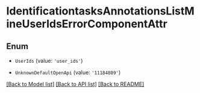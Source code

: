 # IdentificationtasksAnnotationsListMineUserIdsErrorComponentAttr


## Enum

* `UserIds` (value: `'user_ids'`)

* `UnknownDefaultOpenApi` (value: `'11184809'`)

[[Back to Model list]](../README.md#documentation-for-models) [[Back to API list]](../README.md#documentation-for-api-endpoints) [[Back to README]](../README.md)
